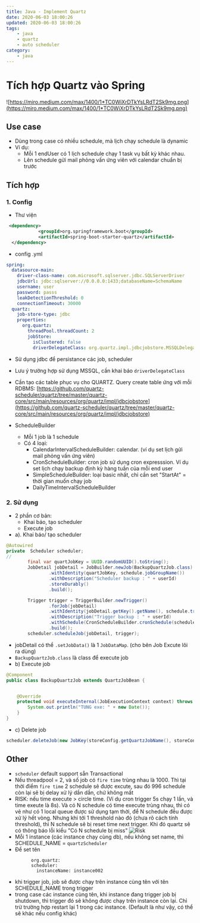 ```yaml
---
title: Java - Implement Quartz
date: 2020-06-03 18:00:26
updated: 2020-06-03 18:00:26
tags:
    - java
    - quartz
    - auto scheduler
category: 
    - java
---
```


# Tích hợp Quartz vào Spring
![https://miro.medium.com/max/1400/1*TC0WiXrDTkYsLRdT2Sk9mg.png](https://miro.medium.com/max/1400/1*TC0WiXrDTkYsLRdT2Sk9mg.png)
## Use case
- Dùng trong case có nhiều schedule, mà lịch chạy schedule là dynamic
- Ví dụ:
    - Mỗi 1 endUser có  1 lịch schedule chạy 1 task vụ bất kỳ khác nhau. 
    - Lên schedule gửi mail phỏng vấn ứng viên với calendar chuẩn bị trước
## Tích hợp
### 1. Config
- Thư viện

```xml
 <dependency>
            <groupId>org.springframework.boot</groupId>
            <artifactId>spring-boot-starter-quartz</artifactId>
  </dependency>
```
- config .yml

```yml
spring:
  datasource-main:
    driver-class-name: com.microsoft.sqlserver.jdbc.SQLServerDriver
    jdbcUrl: jdbc:sqlserver://0.0.0.0:1433;databaseName=SchemaName
    username: user
    password: passs
    leakDetectionThreshold: 0
    connectionTimeout: 30000
  quartz:
    job-store-type: jdbc
    properties:
      org.quartz:
        threadPool.threadCount: 2
        jobStore:
          isClustered: false
          driverDelegateClass: org.quartz.impl.jdbcjobstore.MSSQLDelegate
```
- Sử dụng jdbc để persistance các job, scheduler
- Lưu ý trường hợp sử dụng MSSQL, cần khai báo `driverDelegateClass`
- Cần tạo các table phục vụ cho QUARTZ. Query create table ứng với mỗi RDBMS: [https://github.com/quartz-scheduler/quartz/tree/master/quartz-core/src/main/resources/org/quartz/impl/jdbcjobstore](https://github.com/quartz-scheduler/quartz/tree/master/quartz-core/src/main/resources/org/quartz/impl/jdbcjobstore)

- ScheduleBuilder
    - Mỗi 1 job là 1 schedule
    - Có 4 loại:
        - CalendarIntervalScheduleBuilder: calendar. (ví dụ set lịch gửi mail phỏng vấn ứng viên)
        - CronScheduleBuilder: cron job sử dụng cron expresssion. Ví dụ set lịch chạy backup định kỳ hàng tuần của mỗi end user
        - SimpleScheduleBuilder: loại basic nhất, chỉ cần set "StartAt" = thời gian muốn chạy job
        - DailyTimeIntervalScheduleBuilder

### 2. Sử dụng
- 2 phần cơ bản:
    - Khai báo, tạo scheduler
    - Execute job 
- a). Khai báo/ tạo scheduler

```java
@Autowired
private  Scheduler scheduler;
//
        final var quartJobKey = UUID.randomUUID().toString();
        JobDetail jobDetail = JobBuilder.newJob(BackupQuartzJob.class)
                .withIdentity(quartJobKey, schedule.jobGroupName())
                .withDescription("Scheduler backup : " + userId)
                .storeDurably()
                .build();

        Trigger trigger = TriggerBuilder.newTrigger()
                .forJob(jobDetail)
                .withIdentity(jobDetail.getKey().getName(), schedule.triggerGroupName())
                .withDescription("Trigger backup : " + userId)
                .withSchedule(CronScheduleBuilder.cronSchedule(schedule.cronExpression()))
                .build();
        scheduler.scheduleJob(jobDetail, trigger);
```
- jobDetail có thể `.setJobData()` là 1 `JobDataMap`. (cho bên Job Excute lôi ra dùng)
- `BackupQuartzJob.class` là class để execute job
- b) Execute job 

```java
@Component
public class BackupQuartzJob extends QuartzJobBean {


    @Override
    protected void executeInternal(JobExecutionContext context) throws JobExecutionException {
        System.out.println("TUNG exe: " + new Date());
    }
}
```
- c) Delete job

```java
scheduler.deleteJob(new JobKey(storeConfig.getQuartzJobName(), storeConfig.getQuartzJobGroup()));
```
## Other

- `scheduler` default support sẵn Transactional
- Nếu threadpool = 2, và số job có `fire time` trùng nhau là 1000. Thì tại thời điểm `fire time` 2 schedule sẽ được excute, sau đó 996 schedule còn lại sẽ bị delay xử lý dần dần, chứ không mất
- RISK: nếu time execute > circle time. (Ví dụ cron trigger 5s chạy 1 lần, và time exeute là 8s). Và có N schedule có time execute trùng nhau, thì có vẻ như có 1 local queue được sử dụng tạm thời, để N schedule đều được xử lý hết vòng. Nhưng khi tới 1 threshold nào đó (chưa rõ cách tính threshold), thì N schedule sẽ bị reset time next trigger. Khi  đó quartz sẽ có thông báo lỗi kiểu "Có N schedule bị miss"
![Risk](https://tungexplorer.s3.ap-southeast-1.amazonaws.com/java/QuartzRisk.PNG)
- Mỗi 1 instance (các instance chạy cùng db), nếu không set name, thì SCHEDULE_NAME = `quartzScheduler`
- Để set tên 
  ```
        org.quartz:
        scheduler:
          instanceName: instance002
  ```
- khi trigger job, job sẽ được chạy trên instance cùng tên với tên SCHEDULE_NAME trong trigger
- trong case các instance cùng tên, khi instance đang trigger job bị shutdown, thì trigger đó sẽ không được chạy trên instance còn lại. Chỉ trừ trường hợp restart lại 1 trong các instance. (Default là như vậy, có thể sẽ khác nếu config khác)